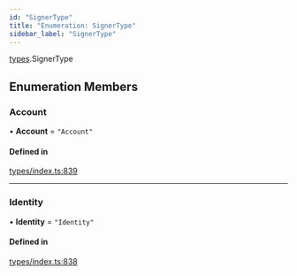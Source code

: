```yaml
---
id: "SignerType"
title: "Enumeration: SignerType"
sidebar_label: "SignerType"
---
```


[types](../../../modules/Types/Types.md).SignerType

## Enumeration Members

### Account

• **Account** = ``"Account"``

#### Defined in

[types/index.ts:839](https://github.com/PolymeshAssociation/polymesh-sdk/blob/95e180d28/src/types/index.ts#L839)

___

### Identity

• **Identity** = ``"Identity"``

#### Defined in

[types/index.ts:838](https://github.com/PolymeshAssociation/polymesh-sdk/blob/95e180d28/src/types/index.ts#L838)
